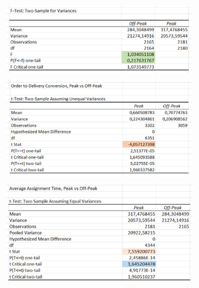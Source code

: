 ![F-Test for Variances](https://github.com/Melifarro19/Valeria-Dzhukich-Portfolio/blob/main/Case%20Study%203/Graphs/Visual-1.png)

![Order to Delivery Conversion](https://github.com/Melifarro19/Valeria-Dzhukich-Portfolio/blob/main/Case%20Study%203/Graphs/Visual-2.png)

![Average Assignment Time](https://github.com/Melifarro19/Valeria-Dzhukich-Portfolio/blob/main/Case%20Study%203/Graphs/Visual-3.png)
